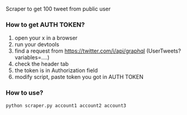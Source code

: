 Scraper to get 100 tweet from public user

### How to get AUTH TOKEN?
1. open your x in a browser
2. run your devtools
3. find a request from https://twitter.com/i/api/graphql (UserTweets?variables=....)
4. check the header tab
5. the token is in Authorization field
6. modify script, paste token you got in AUTH TOKEN

### How to use?
```python scraper.py account1 account2 account3```